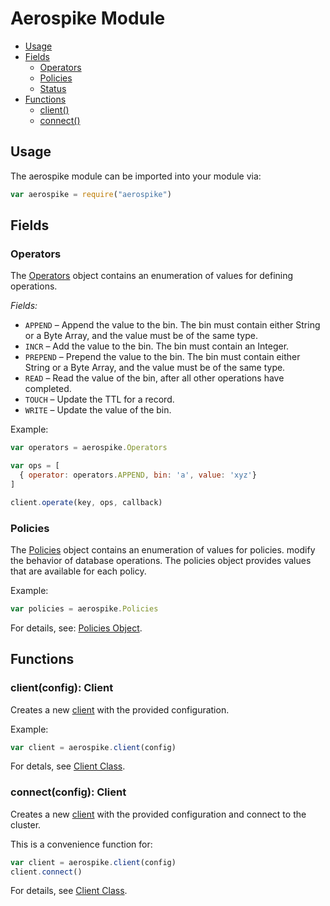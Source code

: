 # Aerospike Module

- [Usage](#usage)
- [Fields](#fields)
	- [Operators](#Operators)
	- [Policies](#Policies)
	- [Status](#Status)
- [Functions](#functions)
	- [client()](#client)
	- [connect()](#connect)

<a name="usage"></a>
## Usage

The aerospike module can be imported into your module via:

```js
var aerospike = require("aerospike")
```



<a name="fields"></a>
## Fields



<a name="Operators"></a>
### Operators

The [Operators](operators.md) object contains an enumeration of values for defining operations.

*Fields:*

- `APPEND` – Append the value to the bin. The bin must contain either String or a Byte Array, and the value must be of the same type.
- `INCR` – Add the value to the bin. The bin must contain an Integer.
- `PREPEND` – Prepend the value to the bin. The bin must contain either String or a Byte Array, and the value must be of the same type.
- `READ` – Read the value of the bin, after all other operations have completed.
- `TOUCH` – Update the TTL for a record.
- `WRITE` – Update the value of the bin.

Example:

```js
var operators = aerospike.Operators

var ops = [
  { operator: operators.APPEND, bin: 'a', value: 'xyz'}
]

client.operate(key, ops, callback)
```



<a name="Policies"></a>
### Policies

The [Policies](policies.md) object contains an enumeration of values for policies. modify the behavior of database operations. The policies object provides values that are available for each policy.

Example:

```js
var policies = aerospike.Policies
```

For details, see: [Policies Object](policies.md).


<a name="functions"></a>
## Functions


<a name="client"></a>
### client(config): Client

Creates a new [client](client.md) with the provided configuration.

Example:

```js
var client = aerospike.client(config)
```

For detals, see [Client Class](client.md).



<a name="connect"></a>
### connect(config): Client

Creates a new [client](client.md) with the provided configuration and connect to the cluster.

This is a convenience function for:

```js
var client = aerospike.client(config)
client.connect()
```

For details, see [Client Class](client.md).